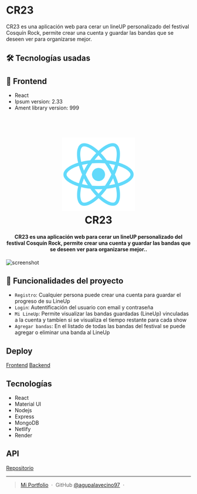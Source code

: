 # CR23

CR23 es una aplicación web para cerar un lineUP personalizado del festival Cosquín Rock, permite crear una cuenta y 
guardar las bandas que se deseen ver para organizarse mejor.



## :hammer_and_wrench: Tecnologías usadas
## :hammer: Frontend
* React
* Ipsum version: 2.33
* Ament library version: 999


<h1 align="center">
  <br>
  <a href="https://cr23.netlify.app/"><img src="public/logo512.png" alt="cr23" width="200"></a>
  <br>
  CR23
  <br>
</h1>

<h4 align="center">CR23 es una aplicación web para cerar un lineUP personalizado del festival Cosquín Rock, permite crear una cuenta y 
guardar las bandas que se deseen ver para organizarse mejor..</h4>

![screenshot](https://raw.githubusercontent.com/amitmerchant1990/electron-markdownify/master/app/img/markdownify.gif)

## :hammer: Funcionalidades del proyecto
- `Registro`: Cualquier persona puede crear una cuenta para guardar el progreso de su LineUp
- `Login`: Autentificación del usuario con email y contraseña
- `Mi LineUp`: Permite visualizar las bandas guardadas (LineUp) vinculadas a la cuenta y tambíen si se visualiza el tiempo restante para cada show
- `Agregar bandas`: En el listado de todas las bandas del festival se puede agregar o eliminar una banda al LineUp 

## Deploy


[Frontend](https://cr23.netlify.app/)
[Backend](https://cr23-api.onrender.com)

## Tecnologías

- React
- Material UI
- Nodejs
- Express
- MongoDB
- Netlify
- Render

## API

[Repositorio](https://github.com/agupalavecino97/cr23_api)


---

> [Mi Portfolio](https://agustin-palavecino-portfolio.netlify.app/) &nbsp;&middot;&nbsp;
> GitHub [@agupalavecino97](https://github.com/agupalavecino97) &nbsp;&middot;&nbsp;



